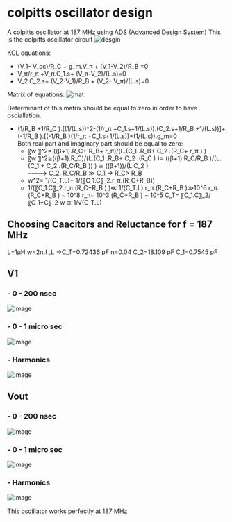 # colpitts oscillator design
A colpitts oscillator at 187 MHz using ADS (Advanced Design System)
This is the colpitts oscillator circuit
![desgin](https://user-images.githubusercontent.com/47606879/142784825-169ed5eb-5390-446d-a61e-7ee9ff6fed6a.jpg)

KCL equations:
- (V_1- V_cc)/R_C   + g_m.V_π  +  (V_1-V_2)/R_B =0
- V_π/r_π +V_π.C_1.s+  (V_π-V_2)/(L.s)=0
- V_2.C_2.s+  (V_2-V_1)/R_B +  (V_2- V_π)/(L.s)=0

Matrix of equations: 
![mat](https://user-images.githubusercontent.com/47606879/142784953-074440e1-7d66-4abb-b7cf-84ff93eaa002.jpg)

Determinant of this matrix should be equal to zero in order to have osciallation.
- (1/R_B +1/R_C ).[(1/(L.s))^2-(1/r_π +C_1.s+1/(L.s)).(C_2.s+1/R_B +1/(L.s))]+(-1/R_B ).[(-1/R_B )(1/r_π +C_1.s+1/(L.s))+(1/(L.s)).g_m=0  
Both real part and imaginary part should be equal to zero: 
    - 〖w 〗^2=  ((β+1).R_C+ R_B+ r_π)/(L.(C_1  .R_B+ C_2  .(R_C+ r_π ) )
    - 〖w 〗^2≅((β+1).R_C)/(L.(C_1  .R_B+ C_2  .(R_C ) )=  ((β+1).R_C/R_B )/(L.(C_1  + C_2  .(R_C/R_B )) )  ≅  ((β+1))/(L.C_2 )  
    ---->  C_2.  R_C/R_B ≫ C_1    →  R_C> R_B
    - w^2=  1/(C_T.L)+  1/(〖C_1.C〗_2.r_π.(R_C+R_B)) 
    - 1/(〖C_1.C〗_2.r_π.(R_C+R_B ) )≪  1/(C_T.L) 
          r_π.(R_C+R_B )≫10^6
          r_π.(R_C+R_B )  ~ 10^8
          r_π~ 10^3
          (R_C+R_B )  ~ 10^5
          C_T=  〖C_1.C〗_2/〖C_1+C〗_2 
          w ≅  1/√(C_T.L)

## Choosing Caacitors and Reluctance for f = 187 MHz
L=1μH
w=2π.f ,L →C_T=0.72436 pF
n=0.04
C_2=18.109 pF
C_1=0.7545 pF

## V1
### - 0 - 200 nsec
  ![image](https://user-images.githubusercontent.com/47606879/142785292-5ee590de-f4c9-42f3-bebc-54afac811ac8.png)
  
### - 0 - 1 micro sec
  ![image](https://user-images.githubusercontent.com/47606879/142785336-fff99601-d5fa-4bb6-8cf0-3b3e4d251282.png)

### - Harmonics
  ![image](https://user-images.githubusercontent.com/47606879/142785344-17a82041-8d43-486f-8a38-e3a49ccb241a.png)

## Vout
### - 0 - 200 nsec
  ![image](https://user-images.githubusercontent.com/47606879/142785412-0d77e280-e56b-4439-b348-2c8e876f0949.png)

### - 0 - 1 micro sec
  ![image](https://user-images.githubusercontent.com/47606879/142785433-d9d2c672-97dd-4f3b-85a0-3bb6f53ced82.png)

### - Harmonics
  ![image](https://user-images.githubusercontent.com/47606879/142785446-8e537427-72b9-4bcb-9f16-7d6ab179f2d4.png)



This oscillator works perfectly at 187 MHz


 
  
  
  
  
  
  
  
  
  
  
  
  
 
 
 

 





 
